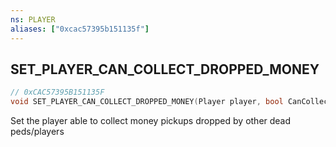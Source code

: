 ```yaml
---
ns: PLAYER
aliases: ["0xcac57395b151135f"]
---
```

## SET_PLAYER_CAN_COLLECT_DROPPED_MONEY

```c
// 0xCAC57395B151135F
void SET_PLAYER_CAN_COLLECT_DROPPED_MONEY(Player player, bool CanCollect);
```

Set the player able to collect money pickups dropped by other dead peds/players

